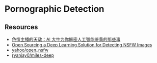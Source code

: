 # Pornographic Detection

## Resources

- [色情主播的天敌：AI 大牛为你解密人工智能鉴黄的那些事](http://mp.weixin.qq.com/s?__biz=MzI5NTIxNTg0OA==&mid=2247484853&idx=1&sn=6ec9765b4ae57bfedce10c7c1efd717c&chksm=ec57b232db203b24ebfc4a96d2574b9bc704bb8b3e8bb2a6147b04932ae1d9197d74121035e4&mpshare=1&scene=1&srcid=1109jNF8jSJGXa3dJuip9MHZ#rd)
- [Open Sourcing a Deep Learning Solution for Detecting NSFW Images](https://yahooeng.tumblr.com/post/151148689421/open-sourcing-a-deep-learning-solution-for)
- [yahoo/open_nsfw](https://github.com/yahoo/open_nsfw)
- [ryanjay0/miles-deep](https://github.com/ryanjay0/miles-deep)
